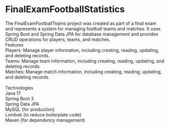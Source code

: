 # FinalExamFootballStatistics
The FinalExamFootballTeams project was created as part of a final exam and represents a system for managing football teams and matches. It uses Spring Boot and Spring Data JPA for database management and provides CRUD operations for players, teams, and matches.<br>
Features<br>
  Players: Manage player information, including creating, reading, updating, and deleting records.<br>
  Teams: Manage team information, including creating, reading, updating, and deleting records.<br>
  Matches: Manage match information, including creating, reading, updating, and deleting records.<br>
  <br>
  Technologies<br>
  Java 17<br>
Spring Boot 3<br>
Spring Data JPA<br>
MySQL (for production)<br>
Lombok (to reduce boilerplate code)<br>
Maven (for dependency management)<br>
